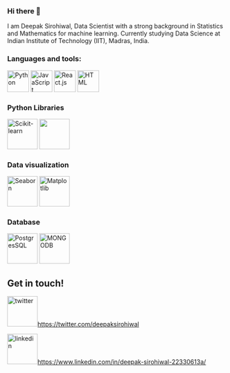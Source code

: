 ### Hi there 👋
I am Deepak Sirohiwal, Data Scientist with a strong background in Statistics and Mathematics for machine learning. Currently studying Data Science at Indian Institute of Technology (IIT), Madras, India. 

### Languages and tools:
<div>
  <img alt='Python' src='https://user-images.githubusercontent.com/38135521/146757143-32388add-1379-4ea5-bbbb-b5add3973634.png' width="50"/>
  <img alt='JavaScript' src='https://user-images.githubusercontent.com/38135521/146757011-c448f499-4aed-43bb-ad95-9def6ee72a54.png' width="50"/>
  <img alt='React.js' src='https://user-images.githubusercontent.com/38135521/146757118-bd468fa5-56a6-4ac1-8da8-6e393b0edae5.png' width="50"/>
  <img alt='HTML' src='https://user-images.githubusercontent.com/38135521/146757259-aaf405e1-5e67-4525-8b5d-195ced3b5ae1.png' width="50"/>  
 </div>
 
### Python Libraries
<div>
 <img alt='Scikit-learn' src='https://upload.wikimedia.org/wikipedia/commons/thumb/0/05/Scikit_learn_logo_small.svg/390px-Scikit_learn_logo_small.svg.png?20180808062052' width="70" />
 <img at="Pandas" src="https://www.kindpng.com/picc/m/574-5747046_python-pandas-logo-transparent-hd-png-download.png" width="70"/>
</div>
<div> 


</div>

### Data visualization 
<div>
 <img alt='Seaborn' src='https://seaborn.pydata.org/_images/logo-tall-lightbg.svg' width="70"/>
 
 <img alt='Matplotlib' src="https://steemitimages.com/p/3W72119s5BjWMGm4Xa2MvD5AT2bJsSA8F9WeC71v1s1fKfGkK9mMKuc3LcvF4KigbWg9UsrpEPZ2FB9Vm8sji1KVvrHckwB5MKmfemuxKBARCxxxL9CQX8?format=match&mode=fit&width=640" width='70'/>
</div>
<div> 


</div>

### Database
<div>
 <img alt='PostgresSQL' src='https://symbols.getvecta.com/stencil_92/18_postgresql-vertical.ff622f78b3.svg' width="70"/>
 <img alt='MONGODB' src="https://www.kindpng.com/picc/m/385-3850312_file-mongodb-mongodb-png-transparent-png.png" width='70'/>
</div>
<div> 


</div>

## Get in touch! 
<div>
  <a href='https://twitter.com/deepaksirohiwal'><img alt='twitter'  src='https://user-images.githubusercontent.com/38135521/146765729-6f4c938f-d25a-4f52-9133-d2eb9034eb41.png'       width='70'/>https://twitter.com/deepaksirohiwal </a> <p></p>
  <a href='https://www.linkedin.com/in/deepak-sirohiwal-22330613a/'><img alt='linkedin' src='https://user-images.githubusercontent.com/38135521/146765622-61ada7b8-ce41-4728-8160-f50ddc85c89f.png' width='70' />https://www.linkedin.com/in/deepak-sirohiwal-22330613a/</a>
</div>
